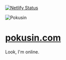 [![Netlify Status](https://api.netlify.com/api/v1/badges/83f8c74d-0b92-49ad-81aa-e5f70ddafd69/deploy-status)](https://app.netlify.com/sites/determined-hypatia-45825d/deploys)

![Pokusin](https://gravatar.com/avatar/25b8108f22fc2f177b74437f2d219f2d?s=48)
# [pokusin.com](http://pokusin.com)

Look, I'm online.

